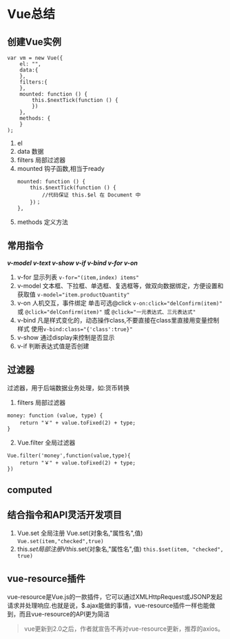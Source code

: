 # Vue总结
## 创建Vue实例
```
var vm = new Vue({
    el: "",
    data:{
    },
    filters:{
    },
    mounted: function () {
        this.$nextTick(function () {
        })
    },
    methods: {
    }
);
```
1. el
2. data 数据
3. filters 局部过滤器
4. mounted 钩子函数,相当于ready
    ```
    mounted: function () {
        this.$nextTick(function () {
            //代码保证 this.$el 在 Document 中
        })；
    },
    ```
5. methods 定义方法

## 常用指令
***v-model v-text v-show v-if v-bind v-for v-on***
1. v-for 显示列表 `v-for="(item,index) items"`
2. v-model 文本框、下拉框、单选框、复选框等，做双向数据绑定，方便设置和获取值 `v-model="item.productQuantity"`
3. v-on 人机交互，事件绑定 单击可选@click `v-on:click="delConfirm(item)"` 或 `@click="delConfirm(item)"` 或 `@click="一元表达式、三元表达式"`
4. v-bind 凡是样式变化的，动态操作class,不要直接在class里直接用变量控制样式 使用`v-bind:class="{'class':true}"`
5. v-show 通过display来控制是否显示
6. v-if 判断表达式值是否创建

## 过滤器
过滤器，用于后端数据业务处理，如:货币转换
1. filters  局部过滤器
```
money: function (value, type) {
    return "￥" + value.toFixed(2) + type;
}
```
2. Vue.filter 全局过滤器
```
Vue.filter('money',function(value,type){
    return "￥" + value.toFixed(2) + type;
})
```

## computed

## 结合指令和API灵活开发项目
1. Vue.set 全局注册 Vue.set(对象名,"属性名",值) `Vue.set(item,"checked",true)`
2. this.$set 局部注册 Vthis.$set(对象名,"属性名",值) `this.$set(item, "checked", true)`

## vue-resource插件
vue-resource是Vue.js的一款插件，它可以通过XMLHttpRequest或JSONP发起请求并处理响应.也就是说，$.ajax能做的事情，vue-resource插件一样也能做到，而且vue-resource的API更为简洁

>vue更新到2.0之后，作者就宣告不再对vue-resource更新，推荐的axios。

